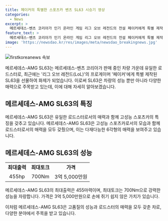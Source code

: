 ```yaml
---
title: 페이커의 특별한 스포츠카 벤츠 SL63 시승기 영상
categories:
  - News
excerpt: >
  메르세데스-벤츠 코리아가 인기 온라인 게임 리그 오브 레전드의 전설 페이커에게 특별 제작한 SL63을 선물하며 화제를 모았다. 페이커를 위해 맞춤 제작된 차량은 tvN 드라마 눈물의 여왕에서도 주목을 받았으며, 중형 세단과 고성능 스포츠카의 매력을 모두 갖췄다는 평가를 받았지만, 아쉬운 점도 있었다.
feature_text: >
  메르세데스-벤츠 코리아가 인기 온라인 게임 리그 오브 레전드의 전설 페이커에게 특별 제작한 SL63을 선물하며 화제를 모았다. 페이커를 위해 맞춤 제작된 차량은 tvN 드라마 눈물의 여왕에서도 주목을 받았으며, 중형 세단과 고성능 스포츠카의 매력을 모두 갖췄다는 평가를 받았지만, 아쉬운 점도 있었다.
image: 'https://newsdao.kr/res/images/meta/newsdao_breakingnews.jpg'
---
```


<p><img src="https://newsdao.kr/res/images/meta/newsdao_breakingnews.jpg" alt="firstkoreanews 속보" /></p>

<p>메르세데스-AMG SL63는 메르세데스-벤츠 코리아가 판매 중인 차량 가운데 유일한 로드스터로, 최근에는 '리그 오브 레전드(LoL)'의 프로게이머 '페이커'에게 특별 제작된 SL63을 선물하여 화제가 되었습니다. 이로써 SL63은 차량의 성능 뿐만 아니라 다양한 매력으로 주목받고 있는데, 이에 대해 자세히 알아보겠습니다. </p>

<h2 data-ke-size="size26">메르세데스-AMG SL63의 특징</h2>

<p>메르세데스-AMG SL63은 유일한 로드스터로서의 매력과 함께 고성능 스포츠카의 특징을 갖추고 있습니다.
메르세데스-AMG SL63은 고성능 스포츠카로서의 모습과 함께 로드스터로서의 매력을 모두 갖췄으며, 이는 다재다능한 6각형의 매력을 보여주고 있습니다. </p>

<h2 data-ke-size="size26">메르세데스-AMG SL63의 성능</h2>

<table>
    <tbody>
        <tr>
            <td style="text-align: center; height: 17px;"><b>최대출력</b></td>
            <td style="text-align: center; height: 17px;"><b>최대토크</b></td>
            <td style="text-align: center; height: 17px;"><b>가격</b></td>
        </tr>
        <tr>
            <td style="text-align: center; height: 17px;">455hp</td>
            <td style="text-align: center; height: 17px;">700Nm</td>
            <td style="text-align: center; height: 17px;">3억 5,000만원</td>
        </tr>
    </tbody>
</table>

<p>메르세데스-AMG SL63의 최대출력은 455마력이며, 최대토크는 700Nm으로 강력한 성능을 자랑합니다. 가격은 3억 5,000만원으로 손에 쥐기 쉽지 않은 가치가 있습니다. </p>

<p>이처럼 메르세데스-AMG SL63은 고품질의 성능과 로드스터의 매력을 모두 갖춘 차로, 다양한 분야에서 주목을 받고 있습니다.</p>

